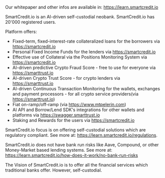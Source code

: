 Our whitepaper and other infos are available in: https://learn.smartcredit.io

SmartCredit.io is an AI-driven self-custodial neobank. SmartCredit.io has 20'000 registered users.

Platform offers:
- Fixed-term, fixed-interest-rate collateralized loans for the borrowers via https://smartcredit.io
- Personal Fixed Income Funds for the lenders via https://smartcredit.io
- Effective use of Collateral via the Positions Monitoring System via https://smartcredit.io
- AI-driven predictive Crypto Fraud Score - free to use for everyone via https://smarttrust.io
- AI-driven Crypto Trust Score - for crypto lenders via https://smarttrust.io
- AI-driven Continuous Transaction Monitoring for the wallets, exchanges and payment processors  - for all crypto service providers(via https://smarttrust.io)
- Fiat on-ramp/off-ramp (via https://www.mtpelerin.com)
- AI API and Borrow/Lend SDK's integrations for other wallets and platforms via https://swagger.smarttrust.io
- Staking and Rewards for the users via https://smartcredit.io

SmartCredit.io focus is on offering self-custodial solutions which are regulatory compliant. See more at: https://learn.smartcredit.io/regulations. 

SmartCredit.io does not have bank run risks like Aave, Compound, or other Money-Market based lending systems. See more at: https://learn.smartcredit.io/how-does-it-work/no-bank-run-risks

The Vision of SmartCredit.io is to offer all the financial services which traditional banks offer. However, self-custodial. 
